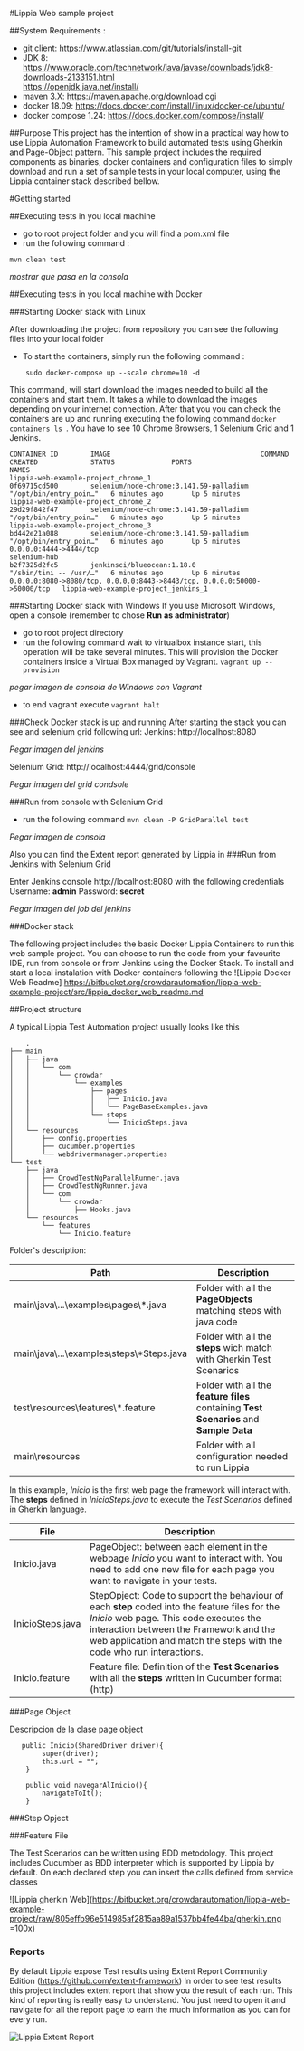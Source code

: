 #Lippia Web sample project 

##System Requirements :
+ git client: https://www.atlassian.com/git/tutorials/install-git
+ JDK 8: https://www.oracle.com/technetwork/java/javase/downloads/jdk8-downloads-2133151.html   
	  https://openjdk.java.net/install/   
+ maven 3.X: https://maven.apache.org/download.cgi   
+ docker 18.09: https://docs.docker.com/install/linux/docker-ce/ubuntu/
+ docker compose 1.24: https://docs.docker.com/compose/install/

##Purpose
This project has the intention of show in a practical way how to use Lippia Automation Framework to build automated tests using Gherkin and Page-Object pattern. This sample project includes the required components as binaries, docker containers and configuration files to simply download and run a set of sample tests in your local computer, using the Lippia container stack described bellow.

#Getting started

##Executing tests in you local machine
- go to root project folder and you will find a pom.xml file
- run the following command : 
```
mvn clean test
```

*mostrar que pasa en la consola*

##Executing tests in you local machine with Docker


###Starting Docker stack with Linux

After downloading the project from repository you can see the following files into your local folder

- To start the containers, simply run the following command : 
```
    sudo docker-compose up --scale chrome=10 -d
```

This command, will start download the images needed to build all the containers and start them. It takes a while to download the images depending on your internet connection. After that you you can check the containers are up and running executing the following command `docker containers ls `. 
You have to see 10 Chrome Browsers, 1 Selenium Grid and 1 Jenkins.

```
CONTAINER ID        IMAGE                                     COMMAND                  CREATED             STATUS              PORTS                                                                      NAMES
lippia-web-example-project_chrome_1
0f69715cd500        selenium/node-chrome:3.141.59-palladium   "/opt/bin/entry_poin…"   6 minutes ago       Up 5 minutes                                       lippia-web-example-project_chrome_2
29d29f842f47        selenium/node-chrome:3.141.59-palladium   "/opt/bin/entry_poin…"   6 minutes ago       Up 5 minutes                                    
lippia-web-example-project_chrome_3
bd442e21a088        selenium/node-chrome:3.141.59-palladium   "/opt/bin/entry_poin…"   6 minutes ago       Up 5 minutes                                                                                   0.0.0.0:4444->4444/tcp                                                     selenium-hub
b2f7325d2fc5        jenkinsci/blueocean:1.18.0                "/sbin/tini -- /usr/…"   6 minutes ago       Up 6 minutes        0.0.0.0:8080->8080/tcp, 0.0.0.0:8443->8443/tcp, 0.0.0.0:50000->50000/tcp   lippia-web-example-project_jenkins_1

```



###Starting Docker stack with Windows
If you use Microsoft Windows, open a console (remember to chose **Run as administrator**) 

- go to root project directory
- run the following command wait to virtualbox instance start, this operation will be take several minutes. This will provision the Docker containers inside a Virtual Box managed by Vagrant.
`vagrant up --provision `

*pegar imagen de consola de Windows con Vagrant*

- to end vagrant execute 
`vagrant halt`

###Check Docker stack is up and running
After starting the stack you can see  and selenium grid following url:
Jenkins: http://localhost:8080

*Pegar imagen del jenkins*

Selenium Grid: http://localhost:4444/grid/console

*Pegar imagen del grid condsole*


###Run from console with Selenium Grid 
- run the following command 
`mvn clean -P GridParallel test`

*Pegar imagen de consola*

Also you can find the Extent report generated by Lippia in 
###Run from Jenkins with Selenium Grid 

Enter Jenkins console http://localhost:8080 with the following credentials
Username: **admin**
Password: **secret**

*Pegar imagen del job del jenkins*

###Docker stack

The following project includes the basic Docker Lippia Containers to run this  web sample project. You can choose to run the code from your favourite IDE, run from console or from Jenkins using the Docker Stack.
To install and start a local instalation with Docker containers following the ![Lippia Docker Web Readme] https://bitbucket.org/crowdarautomation/lippia-web-example-project/src/lippia_docker_web_readme.md

##Project structure

A typical Lippia Test Automation project usually looks like this 

```
	.
├── main
│   ├── java
│   │   └── com
│   │       └── crowdar
│   │           └── examples
│   │               ├── pages
│   │               │   ├── Inicio.java
│   │               │   └── PageBaseExamples.java
│   │               └── steps
│   │                   └── InicioSteps.java
│   └── resources
│       ├── config.properties
│       ├── cucumber.properties
│       └── webdrivermanager.properties
└── test
    ├── java
    │   ├── CrowdTestNgParallelRunner.java
    │   ├── CrowdTestNgRunner.java
    │   └── com
    │       └── crowdar
    │           ├── Hooks.java
    └── resources
        └── features
            └── Inicio.feature
```

Folder's description:

|Path   |Description    |
|-------|----------------|
|main\java\\...\examples\pages\\\*.java|Folder with all the **PageObjects** matching steps with java code|
|main\java\\...\examples\steps\\\*Steps.java|Folder with all the **steps** wich match with Gherkin Test Scenarios |
|test\resources\features\\\*.feature|Folder with all the **feature files** containing **Test Scenarios** and **Sample Data** |
|main\resources|Folder with all configuration needed to run Lippia |

In this example, *Inicio* is the first web page the framework will interact with. The **steps** defined in *InicioSteps.java* to execute the *Test Scenarios* defined in Gherkin language. 


|File   | Description    |
|-------|----------------|
|Inicio.java   | PageObject: between each element in the webpage *Inicio* you want to interact with. You need to add one new file for each page you want to navigate in your tests. |
|InicioSteps.java   | StepOpject: Code to support the behaviour of each **step** coded into the feature files for the *Inicio* web page. This code executes the interaction between the Framework and the web application and match the steps with the code who run interactions. |
|Inicio.feature| Feature file: Definition of the **Test Scenarios** with all the **steps** written in Cucumber format (http)|


###Page Object

Descripcion de la clase page object

```
   public Inicio(SharedDriver driver){
        super(driver);
        this.url = "";
    }

    public void navegarAlInicio(){
        navigateToIt();
    }
```

###Step Opject


###Feature File

The Test Scenarios can be written using BDD metodology. This project includes Cucumber as BDD interpreter which is supported by Lippia by default. On each declared step you can insert the calls defined from service classes

![Lippia gherkin Web](https://bitbucket.org/crowdarautomation/lippia-web-example-project/raw/805effb96e514985af2815aa89a1537bb4fe44ba/gherkin.png =100x)


### Reports 

By default Lippia expose Test results using Extent Report Community Edition (https://github.com/extent-framework)
In order to see test results this project includes extent report that show you the result of each run. This kind of reporting is really easy to understand. 
You just need to open it and navigate for all the report page to earn the much information as you can for every run.

![Lippia Extent Report](https://bitbucket.org/crowdarautomation/lippia-web-example-project/raw/805effb96e514985af2815aa89a1537bb4fe44ba/reporteExtent.png)
